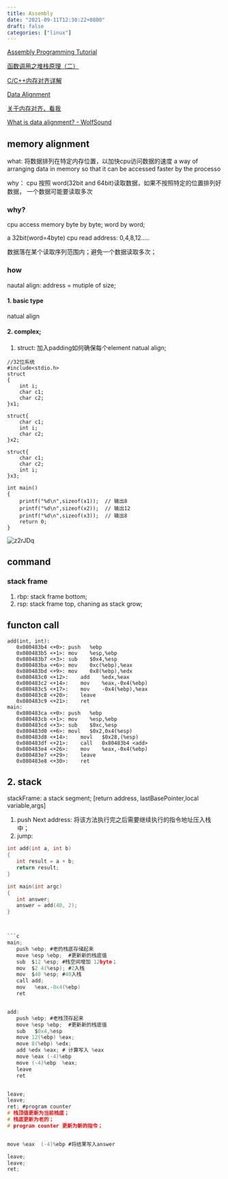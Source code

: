 ```yaml
---
title: Assembly
date: "2021-09-11T12:30:22+0800"
draft: false
categories: ["linux"]
---
```


[Assembly Programming Tutorial](https://www.tutorialspoint.com/assembly_programming/index.htm)

[函数调用之堆栈原理（二）](https://zhuanlan.zhihu.com/p/54954221)

[C/C++内存对齐详解](https://zhuanlan.zhihu.com/p/30007037)

[Data Alignment](http://books.gigatux.nl/mirror/kerneldevelopment/0672327201/ch19lev1sec3.html)

[关于内存对齐，看我](https://juejin.cn/post/6870162226032934926#heading-2)

[What is data alignment? - WolfSound](https://thewolfsound.com/what-is-data-alignment/)


## memory alignment


what: 
将数据排列在特定内存位置，以加快cpu访问数据的速度
a way of arranging data in memory so that it can be accessed faster by the processo


why：
cpu 按照 word(32bit and 64bit)读取数据，如果不按照特定的位置排列好数据， 一个数据可能要读取多次


 



### why?

cpu access memory  byte by byte; 
word by word;

a 32bit(word=4byte) cpu read address: 0,4,8,12.....

数据落在某个读取序列范围内；避免一个数据读取多次；


### how 
nautal align:  address = mutiple of size; 

#### 1. basic type
natual align 

#### 2. complex;

1. struct: 加入padding如何确保每个element   natual align; 

```
//32位系统
#include<stdio.h>
struct
{
    int i;    
    char c1;  
    char c2;  
}x1;

struct{
    char c1;  
    int i;    
    char c2;  
}x2;

struct{
    char c1;  
    char c2; 
    int i;    
}x3;

int main()
{
    printf("%d\n",sizeof(x1));  // 输出8
    printf("%d\n",sizeof(x2));  // 输出12
    printf("%d\n",sizeof(x3));  // 输出8
    return 0;
}
```

![z2rJDq](https://cdn.jsdelivr.net/gh/atony2099/imgs@master/20211115/z2rJDq.jpg)




## command 

### stack frame

1.  rbp: stack frame bottom;
2.  rsp: stack frame top, chaning as stack grow;


##  functon  call

```
add(int, int):
   0x080483b4 <+0>:	push   %ebp
   0x080483b5 <+1>:	mov    %esp,%ebp
   0x080483b7 <+3>:	sub    $0x4,%esp
   0x080483ba <+6>:	mov    0xc(%ebp),%eax
   0x080483bd <+9>:	mov    0x8(%ebp),%edx
   0x080483c0 <+12>:	add    %edx,%eax
   0x080483c2 <+14>:	mov    %eax,-0x4(%ebp)
   0x080483c5 <+17>:	mov    -0x4(%ebp),%eax
   0x080483c8 <+20>:	leave  
   0x080483c9 <+21>:	ret   
main:
   0x080483ca <+0>:	push   %ebp
   0x080483cb <+1>:	mov    %esp,%ebp
   0x080483cd <+3>:	sub    $0xc,%esp
   0x080483d0 <+6>:	movl   $0x2,0x4(%esp)
   0x080483d8 <+14>:	movl   $0x28,(%esp)
   0x080483df <+21>:	call   0x80483b4 <add>
   0x080483e4 <+26>:	mov    %eax,-0x4(%ebp)
   0x080483e7 <+29>:	leave  
   0x080483e8 <+30>:	ret    

```

## 2. stack

stackFrame:  a stack segment;
[return address, lastBasePointer,local variable,args]


1.  push Next address: 将该方法执行完之后需要继续执行的指令地址压入栈中；
2.  jump: 


 ```c
int add(int a, int b)
{
	int result = a + b;
	return result;
}

int main(int argc)
{
	int answer;
	answer = add(40, 2);
}



```c 
main;  
    push %ebp; #老的栈底存储起来
    move %esp %ebp;  #更新新的栈底值
    sub  $12 %esp; #栈空间增加 12byte；
    mov  $2 4(%esp); #2入栈
    mov  $40 %esp; #40入栈
    call add;
    mov   %eax,-0x4(%ebp)
    ret


add:
    push %ebp; #老栈顶存起来
    move %esp %ebp;  #更新新的栈底值
    sub   $0x4,%esp
    move 12(%ebp) %eax;
    move 8(%ebp) %edx;
    add %edx %eax; # 计算写入 %eax
    move %eax (-4)%ebp 
    move (-4)%ebp  %eax;
    leave 
    ret


leave; 
leave;
ret; #program counter
# 栈顶值更新为当前栈底；
# 栈底更新为老的；
# program counter 更新为新的指令；


move %eax  (-4)%ebp #将结果写入answer

leave;
leave;
ret;
```
